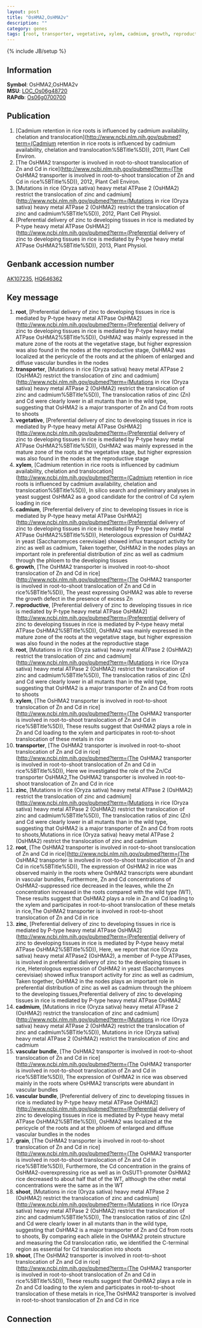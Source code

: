 ```yaml
---
layout: post
title: "OsHMA2,OsHMA2v"
description: ""
category: genes
tags: [root, transporter, vegetative, xylem, cadmium, growth, reproductive, zinc, vascular bundle, grain, shoot]
---
```

{% include JB/setup %}

## Information
__Symbol__: OsHMA2,OsHMA2v  
__MSU__: [LOC_Os06g48720](http://rice.plantbiology.msu.edu/cgi-bin/ORF_infopage.cgi?orf=LOC_Os06g48720)  
__RAPdb__: [Os06g0700700](http://rapdb.dna.affrc.go.jp/viewer/gbrowse_details/irgsp1?name=Os06g0700700)  

## Publication
1. [Cadmium retention in rice roots is influenced by cadmium availability, chelation and translocation](http://www.ncbi.nlm.nih.gov/pubmed?term=(Cadmium retention in rice roots is influenced by cadmium availability, chelation and translocation%5BTitle%5D)), 2011, Plant Cell Environ.
2. [The OsHMA2 transporter is involved in root-to-shoot translocation of Zn and Cd in rice](http://www.ncbi.nlm.nih.gov/pubmed?term=(The OsHMA2 transporter is involved in root-to-shoot translocation of Zn and Cd in rice%5BTitle%5D)), 2012, Plant Cell Environ.
3. [Mutations in rice (Oryza sativa) heavy metal ATPase 2 (OsHMA2) restrict the translocation of zinc and cadmium](http://www.ncbi.nlm.nih.gov/pubmed?term=(Mutations in rice (Oryza sativa) heavy metal ATPase 2 (OsHMA2) restrict the translocation of zinc and cadmium%5BTitle%5D)), 2012, Plant Cell Physiol.
4. [Preferential delivery of zinc to developing tissues in rice is mediated by P-type heavy metal ATPase OsHMA2](http://www.ncbi.nlm.nih.gov/pubmed?term=(Preferential delivery of zinc to developing tissues in rice is mediated by P-type heavy metal ATPase OsHMA2%5BTitle%5D)), 2013, Plant Physiol.

## Genbank accession number
[AK107235](http://www.ncbi.nlm.nih.gov/nuccore/AK107235), [HQ646362](http://www.ncbi.nlm.nih.gov/nuccore/HQ646362)

## Key message
1. __root__, [Preferential delivery of zinc to developing tissues in rice is mediated by P-type heavy metal ATPase OsHMA2](http://www.ncbi.nlm.nih.gov/pubmed?term=(Preferential delivery of zinc to developing tissues in rice is mediated by P-type heavy metal ATPase OsHMA2%5BTitle%5D)),  OsHMA2 was mainly expressed in the mature zone of the roots at the vegetative stage, but higher expression was also found in the nodes at the reproductive stage, OsHMA2 was localized at the pericycle of the roots and at the phloem of enlarged and diffuse vascular bundles in the nodes
2. __transporter__, [Mutations in rice (Oryza sativa) heavy metal ATPase 2 (OsHMA2) restrict the translocation of zinc and cadmium](http://www.ncbi.nlm.nih.gov/pubmed?term=(Mutations in rice (Oryza sativa) heavy metal ATPase 2 (OsHMA2) restrict the translocation of zinc and cadmium%5BTitle%5D)),  The translocation ratios of zinc (Zn) and Cd were clearly lower in all mutants than in the wild type, suggesting that OsHMA2 is a major transporter of Zn and Cd from roots to shoots
3. __vegetative__, [Preferential delivery of zinc to developing tissues in rice is mediated by P-type heavy metal ATPase OsHMA2](http://www.ncbi.nlm.nih.gov/pubmed?term=(Preferential delivery of zinc to developing tissues in rice is mediated by P-type heavy metal ATPase OsHMA2%5BTitle%5D)),  OsHMA2 was mainly expressed in the mature zone of the roots at the vegetative stage, but higher expression was also found in the nodes at the reproductive stage
4. __xylem__, [Cadmium retention in rice roots is influenced by cadmium availability, chelation and translocation](http://www.ncbi.nlm.nih.gov/pubmed?term=(Cadmium retention in rice roots is influenced by cadmium availability, chelation and translocation%5BTitle%5D)),  In silico search and preliminary analyses in yeast suggest OsHMA2 as a good candidate for the control of Cd xylem loading in rice
5. __cadmium__, [Preferential delivery of zinc to developing tissues in rice is mediated by P-type heavy metal ATPase OsHMA2](http://www.ncbi.nlm.nih.gov/pubmed?term=(Preferential delivery of zinc to developing tissues in rice is mediated by P-type heavy metal ATPase OsHMA2%5BTitle%5D)),  Heterologous expression of OsHMA2 in yeast (Saccharomyces cerevisiae) showed influx transport activity for zinc as well as cadmium, Taken together, OsHMA2 in the nodes plays an important role in preferential distribution of zinc as well as cadmium through the phloem to the developing tissues
6. __growth__, [The OsHMA2 transporter is involved in root-to-shoot translocation of Zn and Cd in rice](http://www.ncbi.nlm.nih.gov/pubmed?term=(The OsHMA2 transporter is involved in root-to-shoot translocation of Zn and Cd in rice%5BTitle%5D)),  The yeast expressing OsHMA2 was able to reverse the growth defect in the presence of excess Zn
7. __reproductive__, [Preferential delivery of zinc to developing tissues in rice is mediated by P-type heavy metal ATPase OsHMA2](http://www.ncbi.nlm.nih.gov/pubmed?term=(Preferential delivery of zinc to developing tissues in rice is mediated by P-type heavy metal ATPase OsHMA2%5BTitle%5D)),  OsHMA2 was mainly expressed in the mature zone of the roots at the vegetative stage, but higher expression was also found in the nodes at the reproductive stage
8. __root__, [Mutations in rice (Oryza sativa) heavy metal ATPase 2 (OsHMA2) restrict the translocation of zinc and cadmium](http://www.ncbi.nlm.nih.gov/pubmed?term=(Mutations in rice (Oryza sativa) heavy metal ATPase 2 (OsHMA2) restrict the translocation of zinc and cadmium%5BTitle%5D)),  The translocation ratios of zinc (Zn) and Cd were clearly lower in all mutants than in the wild type, suggesting that OsHMA2 is a major transporter of Zn and Cd from roots to shoots
9. __xylem__, [The OsHMA2 transporter is involved in root-to-shoot translocation of Zn and Cd in rice](http://www.ncbi.nlm.nih.gov/pubmed?term=(The OsHMA2 transporter is involved in root-to-shoot translocation of Zn and Cd in rice%5BTitle%5D)),  These results suggest that OsHMA2 plays a role in Zn and Cd loading to the xylem and participates in root-to-shoot translocation of these metals in rice
10. __transporter__, [The OsHMA2 transporter is involved in root-to-shoot translocation of Zn and Cd in rice](http://www.ncbi.nlm.nih.gov/pubmed?term=(The OsHMA2 transporter is involved in root-to-shoot translocation of Zn and Cd in rice%5BTitle%5D)),  Here we investigated the role of the Zn/Cd transporter OsHMA2,The OsHMA2 transporter is involved in root-to-shoot translocation of Zn and Cd in rice
11. __zinc__, [Mutations in rice (Oryza sativa) heavy metal ATPase 2 (OsHMA2) restrict the translocation of zinc and cadmium](http://www.ncbi.nlm.nih.gov/pubmed?term=(Mutations in rice (Oryza sativa) heavy metal ATPase 2 (OsHMA2) restrict the translocation of zinc and cadmium%5BTitle%5D)),  The translocation ratios of zinc (Zn) and Cd were clearly lower in all mutants than in the wild type, suggesting that OsHMA2 is a major transporter of Zn and Cd from roots to shoots,Mutations in rice (Oryza sativa) heavy metal ATPase 2 (OsHMA2) restrict the translocation of zinc and cadmium
12. __root__, [The OsHMA2 transporter is involved in root-to-shoot translocation of Zn and Cd in rice](http://www.ncbi.nlm.nih.gov/pubmed?term=(The OsHMA2 transporter is involved in root-to-shoot translocation of Zn and Cd in rice%5BTitle%5D)),  The expression of OsHMA2 in rice was observed mainly in the roots where OsHMA2 transcripts were abundant in vascular bundles, Furthermore, Zn and Cd concentrations of OsHMA2-suppressed rice decreased in the leaves, while the Zn concentration increased in the roots compared with the wild type (WT), These results suggest that OsHMA2 plays a role in Zn and Cd loading to the xylem and participates in root-to-shoot translocation of these metals in rice,The OsHMA2 transporter is involved in root-to-shoot translocation of Zn and Cd in rice
13. __zinc__, [Preferential delivery of zinc to developing tissues in rice is mediated by P-type heavy metal ATPase OsHMA2](http://www.ncbi.nlm.nih.gov/pubmed?term=(Preferential delivery of zinc to developing tissues in rice is mediated by P-type heavy metal ATPase OsHMA2%5BTitle%5D)),  Here, we report that rice (Oryza sativa) heavy metal ATPase2 (OsHMA2), a member of P-type ATPases, is involved in preferential delivery of zinc to the developing tissues in rice, Heterologous expression of OsHMA2 in yeast (Saccharomyces cerevisiae) showed influx transport activity for zinc as well as cadmium, Taken together, OsHMA2 in the nodes plays an important role in preferential distribution of zinc as well as cadmium through the phloem to the developing tissues,Preferential delivery of zinc to developing tissues in rice is mediated by P-type heavy metal ATPase OsHMA2
14. __cadmium__, [Mutations in rice (Oryza sativa) heavy metal ATPase 2 (OsHMA2) restrict the translocation of zinc and cadmium](http://www.ncbi.nlm.nih.gov/pubmed?term=(Mutations in rice (Oryza sativa) heavy metal ATPase 2 (OsHMA2) restrict the translocation of zinc and cadmium%5BTitle%5D)), Mutations in rice (Oryza sativa) heavy metal ATPase 2 (OsHMA2) restrict the translocation of zinc and cadmium
15. __vascular bundle__, [The OsHMA2 transporter is involved in root-to-shoot translocation of Zn and Cd in rice](http://www.ncbi.nlm.nih.gov/pubmed?term=(The OsHMA2 transporter is involved in root-to-shoot translocation of Zn and Cd in rice%5BTitle%5D)),  The expression of OsHMA2 in rice was observed mainly in the roots where OsHMA2 transcripts were abundant in vascular bundles
16. __vascular bundle__, [Preferential delivery of zinc to developing tissues in rice is mediated by P-type heavy metal ATPase OsHMA2](http://www.ncbi.nlm.nih.gov/pubmed?term=(Preferential delivery of zinc to developing tissues in rice is mediated by P-type heavy metal ATPase OsHMA2%5BTitle%5D)),  OsHMA2 was localized at the pericycle of the roots and at the phloem of enlarged and diffuse vascular bundles in the nodes
17. __grain__, [The OsHMA2 transporter is involved in root-to-shoot translocation of Zn and Cd in rice](http://www.ncbi.nlm.nih.gov/pubmed?term=(The OsHMA2 transporter is involved in root-to-shoot translocation of Zn and Cd in rice%5BTitle%5D)),  Furthermore, the Cd concentration in the grains of OsHMA2-overexpressing rice as well as in OsSUT1-promoter OsHMA2 rice decreased to about half that of the WT, although the other metal concentrations were the same as in the WT
18. __shoot__, [Mutations in rice (Oryza sativa) heavy metal ATPase 2 (OsHMA2) restrict the translocation of zinc and cadmium](http://www.ncbi.nlm.nih.gov/pubmed?term=(Mutations in rice (Oryza sativa) heavy metal ATPase 2 (OsHMA2) restrict the translocation of zinc and cadmium%5BTitle%5D)),  The translocation ratios of zinc (Zn) and Cd were clearly lower in all mutants than in the wild type, suggesting that OsHMA2 is a major transporter of Zn and Cd from roots to shoots, By comparing each allele in the OsHMA2 protein structure and measuring the Cd translocation ratio, we identified the C-terminal region as essential for Cd translocation into shoots
19. __shoot__, [The OsHMA2 transporter is involved in root-to-shoot translocation of Zn and Cd in rice](http://www.ncbi.nlm.nih.gov/pubmed?term=(The OsHMA2 transporter is involved in root-to-shoot translocation of Zn and Cd in rice%5BTitle%5D)),  These results suggest that OsHMA2 plays a role in Zn and Cd loading to the xylem and participates in root-to-shoot translocation of these metals in rice,The OsHMA2 transporter is involved in root-to-shoot translocation of Zn and Cd in rice

## Connection


